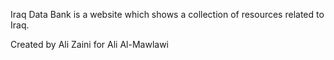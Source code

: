 Iraq Data Bank is a website which shows a collection of resources related to Iraq.

Created by Ali Zaini for Ali Al-Mawlawi
